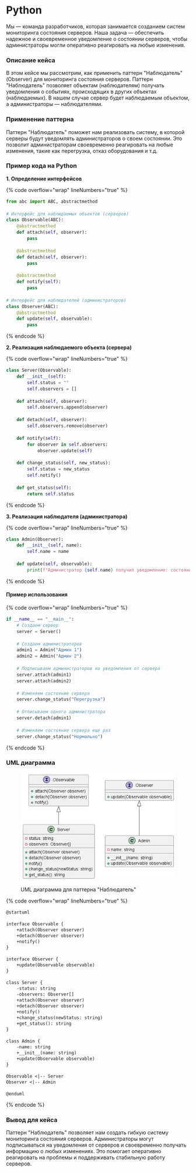 # Python

Мы — команда разработчиков, которая занимается созданием систем мониторинга состояния серверов. Наша задача — обеспечить надежное и своевременное уведомление о состоянии серверов, чтобы администраторы могли оперативно реагировать на любые изменения.

### Описание кейса

В этом кейсе мы рассмотрим, как применить паттерн "Наблюдатель" (Observer) для мониторинга состояния серверов. Паттерн "Наблюдатель" позволяет объектам (наблюдателям) получать уведомления о событиях, происходящих в других объектах (наблюдаемых). В нашем случае сервер будет наблюдаемым объектом, а администраторы — наблюдателями.

### Применение паттерна

Паттерн "Наблюдатель" поможет нам реализовать систему, в которой серверы будут уведомлять администраторов о своем состоянии. Это позволит администраторам своевременно реагировать на любые изменения, такие как перегрузка, отказ оборудования и т.д.

### Пример кода на Python

**1. Определение интерфейсов**

{% code overflow="wrap" lineNumbers="true" %}
```python
from abc import ABC, abstractmethod

# Интерфейс для наблюдаемых объектов (серверов)
class Observable(ABC):
    @abstractmethod
    def attach(self, observer):
        pass

    @abstractmethod
    def detach(self, observer):
        pass

    @abstractmethod
    def notify(self):
        pass

# Интерфейс для наблюдателей (администраторов)
class Observer(ABC):
    @abstractmethod
    def update(self, observable):
        pass
```
{% endcode %}

**2. Реализация наблюдаемого объекта (сервера)**

{% code overflow="wrap" lineNumbers="true" %}
```python
class Server(Observable):
    def __init__(self):
        self.status = ""
        self.observers = []

    def attach(self, observer):
        self.observers.append(observer)

    def detach(self, observer):
        self.observers.remove(observer)

    def notify(self):
        for observer in self.observers:
            observer.update(self)

    def change_status(self, new_status):
        self.status = new_status
        self.notify()

    def get_status(self):
        return self.status
```
{% endcode %}

**3. Реализация наблюдателя (администратора)**

{% code overflow="wrap" lineNumbers="true" %}
```python
class Admin(Observer):
    def __init__(self, name):
        self.name = name

    def update(self, observable):
        print(f"Администратор {self.name} получил уведомление: состояние сервера изменилось на {observable.get_status()}")
```
{% endcode %}

#### Пример использования

{% code overflow="wrap" lineNumbers="true" %}
```python
if __name__ == "__main__":
    # Создаем сервер
    server = Server()

    # Создаем администраторов
    admin1 = Admin("Админ 1")
    admin2 = Admin("Админ 2")

    # Подписываем администраторов на уведомления от сервера
    server.attach(admin1)
    server.attach(admin2)

    # Изменяем состояние сервера
    server.change_status("Перегрузка")

    # Отписываем одного администратора
    server.detach(admin1)

    # Изменяем состояние сервера еще раз
    server.change_status("Нормально")
```
{% endcode %}

### UML диаграмма

<figure><img src="../../../../../.gitbook/assets/image (1) (1).png" alt=""><figcaption><p>UML диаграмма для паттерна "Наблюдатель"</p></figcaption></figure>

{% code overflow="wrap" lineNumbers="true" %}
```plantuml
@startuml

interface Observable {
    +attach(Observer observer)
    +detach(Observer observer)
    +notify()
}

interface Observer {
    +update(Observable observable)
}

class Server {
    -status: string
    -observers: Observer[]
    +attach(Observer observer)
    +detach(Observer observer)
    +notify()
    +change_status(newStatus: string)
    +get_status(): string
}

class Admin {
    -name: string
    +__init__(name: string)
    +update(Observable observable)
}

Observable <|-- Server
Observer <|-- Admin

@enduml
```
{% endcode %}

### Вывод для кейса

Паттерн "Наблюдатель" позволяет нам создать гибкую систему мониторинга состояния серверов. Администраторы могут подписываться на уведомления от серверов и своевременно получать информацию о любых изменениях. Это помогает оперативно реагировать на проблемы и поддерживать стабильную работу серверов.

